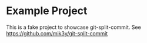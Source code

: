 # Example Project

This is a fake project to showcase git-split-commit. See https://github.com/mik3y/git-split-commit
